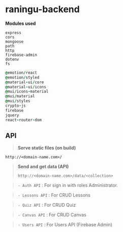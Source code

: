 # raningu-backend

**Modules used**

```
express
cors
mongoose
path
http
firebase-admin
dotenv
fs
```

```j
@emotion/react
@emotion/styled
@material-ui/core
@material-ui/icons
@mui/icons-material
@mui/material
@mui/styles
crypto-js
firebase
jquery
react-router-dom
```

## API

> **Serve static files (on build)**

```http
http://<domain-name.com>/
```

> **Send and get data (API)**
>
> ```http
> http://<domain-name.com>/data/<collection>
> ```

> `- Auth API` : For sign in with roles Administrator.

> `- Lessons API` : For CRUD Lessons

> `- Quiz API` : For CRUD Quiz

> `- Canvas API` : For CRUD Canvas

> `- Users API` : For Users API (Firebase Admin)

